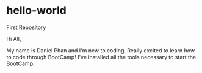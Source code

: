 # hello-world
First Repository 

Hi All,

My name is Daniel Phan and I'm new to coding. Really excited to learn how to code through BootCamp!
I've installed all the tools necessary to start the BootCamp.
